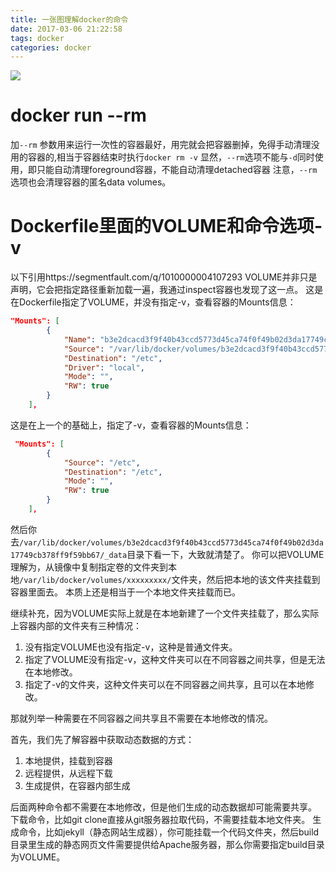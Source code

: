 ```yaml
---
title: 一张图理解docker的命令
date: 2017-03-06 21:22:58
tags: docker
categories: docker
---
```

[![](http://idiotsky.top/images/docker-blog.png)](http://idiotsky.top/images/docker-blog.png)
<!-- more -->

# docker run --rm
加`--rm` 参数用来运行一次性的容器最好，用完就会把容器删掉，免得手动清理没用的容器的,相当于容器结束时执行`docker rm -v`
显然，`--rm`选项不能与`-d`同时使用，即只能自动清理foreground容器，不能自动清理detached容器
注意，`--rm`选项也会清理容器的匿名data volumes。

# Dockerfile里面的VOLUME和命令选项-v
以下引用https://segmentfault.com/q/1010000004107293
VOLUME并非只是声明，它会把指定路径重新加载一遍，我通过inspect容器也发现了这一点。
这是在Dockerfile指定了VOLUME，并没有指定-v，查看容器的Mounts信息：
````json
"Mounts": [
        {
            "Name": "b3e2dcacd3f9f40b43ccd5773d45ca74f0f49b02d3da17749cb378ff9f59bb67",
            "Source": "/var/lib/docker/volumes/b3e2dcacd3f9f40b43ccd5773d45ca74f0f49b02d3da17749cb378ff9f59bb67/_data",
            "Destination": "/etc",
            "Driver": "local",
            "Mode": "",
            "RW": true
        }
    ],
````
这是在上一个的基础上，指定了-v，查看容器的Mounts信息：
````json
 "Mounts": [
        {
            "Source": "/etc",
            "Destination": "/etc",
            "Mode": "",
            "RW": true
        }
    ],
````
然后你去`/var/lib/docker/volumes/b3e2dcacd3f9f40b43ccd5773d45ca74f0f49b02d3da17749cb378ff9f59bb67/_data`目录下看一下，大致就清楚了。
你可以把VOLUME理解为，从镜像中复制指定卷的文件夹到本地`/var/lib/docker/volumes/xxxxxxxxx/`文件夹，然后把本地的该文件夹挂载到容器里面去。
本质上还是相当于一个本地文件夹挂载而已。

继续补充，因为VOLUME实际上就是在本地新建了一个文件夹挂载了，那么实际上容器内部的文件夹有三种情况：
1. 没有指定VOLUME也没有指定-v，这种是普通文件夹。
2. 指定了VOLUME没有指定-v，这种文件夹可以在不同容器之间共享，但是无法在本地修改。
3. 指定了-v的文件夹，这种文件夹可以在不同容器之间共享，且可以在本地修改。

那就列举一种需要在不同容器之间共享且不需要在本地修改的情况。

首先，我们先了解容器中获取动态数据的方式：
1. 本地提供，挂载到容器
2. 远程提供，从远程下载
3. 生成提供，在容器内部生成

后面两种命令都不需要在本地修改，但是他们生成的动态数据却可能需要共享。
下载命令，比如git clone直接从git服务器拉取代码，不需要挂载本地文件夹。
生成命令，比如jekyll（静态网站生成器），你可能挂载一个代码文件夹，然后build目录里生成的静态网页文件需要提供给Apache服务器，那么你需要指定build目录为VOLUME。